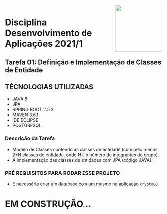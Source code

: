 <img width="150" height="150" align="right" src="https://upload.wikimedia.org/wikipedia/pt/4/47/UFF_bras%C3%A3o.png">



# Disciplina Desenvolvimento de Aplicações 2021/1

## Tarefa 01: Definição e Implementação de Classes de Entidade

## TÉCNOLOGIAS UTILIZADAS

- JAVA 8
- JPA
- SPRING BOOT 2.5.3
- MAVEN 3.6.1
- IDE ECLIPSE
- POSTGRESQL

### Descrição da Tarefa

<p align="justify">

- Modelo de Classes contendo as classes de entidade (com pelo menos 2*N classes de entidade, onde N é o número de integrantes do grupo).
- A implementação das classes de entidades com JPA (código JAVA).
  
</p>

### PRÉ REQUISITOS PARA RODAR ESSE PROJETO

- É necessário criar um database com um mesmo na aplicação `cryptoGO`

# EM CONSTRUÇÃO...
